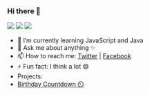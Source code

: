 ### Hi there 👋
<p><img src="https://img.shields.io/badge/Level-Intermediate-yellow"> <img src="https://img.shields.io/badge/Facebook-muneeb.py-blue"> <img src="https://img.shields.io/badge/Twitter-muneeb__250-cyan"> </p>


- 🌱 I’m currently learning JavaScript and Java
- 💬 Ask me about anything ✨
- 📫 How to reach me: [Twitter](https://twitter.com/muneeb_250) | [Facebook](https://facebook.com/muneeb.py)
- ⚡ Fun fact: I think a lot 😄
- Projects:
- [Birthday Countdown ⏲️](https://prodigy-coder925.github.io/Birthday-CountDown/)


